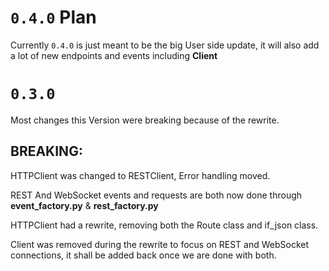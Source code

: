 # `0.4.0` Plan
Currently `0.4.0` is just meant to be the big User side update, it will also add a lot of new endpoints and events including **Client**

# `0.3.0`
Most changes this Version were breaking because of the rewrite.

## BREAKING:

HTTPClient was changed to RESTClient, Error handling moved.

REST And WebSocket events and requests are both now done through **event_factory.py** & **rest_factory.py**

HTTPClient had a rewrite, removing both the Route class and if_json class.

Client was removed during the rewrite to focus on REST and WebSocket connections, it shall be added back once we are done with both.

